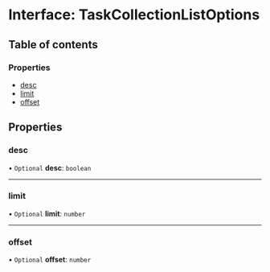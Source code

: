 # Interface: TaskCollectionListOptions

## Table of contents

### Properties

- [desc](TaskCollectionListOptions.md#desc)
- [limit](TaskCollectionListOptions.md#limit)
- [offset](TaskCollectionListOptions.md#offset)

## Properties

### <a id="desc" name="desc"></a> desc

• `Optional` **desc**: `boolean`

___

### <a id="limit" name="limit"></a> limit

• `Optional` **limit**: `number`

___

### <a id="offset" name="offset"></a> offset

• `Optional` **offset**: `number`
